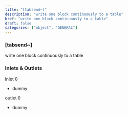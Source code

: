 ```yaml
---
title: "[tabsend~]"
description: "write one block continuously to a table"
bref: "write one block continuously to a table"
draft: false
categories: ["object", "GENERAL"]
---
```


### [tabsend~]

write one block continuously to a table

### Inlets & Outlets

inlet 0

 - dummy

outlet 0

 - dummy
 
